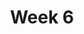 ---
    title: Week 6 
    weekNumber: 6
    days:
      - date: 2022-2-7
        events:
          "**MEET**{: .label .label-meet } **10am**: A00 Midterm 1 Review (Janine)":
            ""
          "**MEET**{: .label .label-meet } **11am**: B00 Midterm 1 Review (Janine)":
            ""
          "**MEET**{: .label .label-meet } **5pm**: A00 Midterm 1 Review (Natalie)":
            ""
          "**MEET**{: .label .label-meet } **6pm**: B00 Midterm 1 Review (Natalie)":
            ""
      - date: 2022-2-9
        events:
          "**EXAM**{: .label .label-exam } **10am**: A00 Midterm 1":
            ""
          "**EXAM**{: .label .label-exam } **11am**: B00 Midterm 1":
            ""
      - date: 2022-2-11
        events:
          "**MEET**{: .label .label-meet } **10am**: A00 Midterm 1 Solutions Review":
            ""
          "**MEET**{: .label .label-meet } **11am**: B00 Midterm 1 Solutions Review":
            ""
      - date: 2022-2-13
        events:
          "**VID**{: .label .label-vid } Watch [Video 19](https://youtu.be/ikLzykAaLOk)":
            ""
          "**VID**{: .label .label-vid } Watch [Video 20](https://youtu.be/qHOG3yc4UzE)":
            ""
          "**VID**{: .label .label-vid } Watch [Video 21](https://youtu.be/-3v6UZ_Cq9k)":
            ""

---